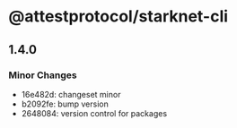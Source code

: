 # @attestprotocol/starknet-cli

## 1.4.0

### Minor Changes

- 16e482d: changeset minor
- b2092fe: bump version
- 2648084: version control for packages
